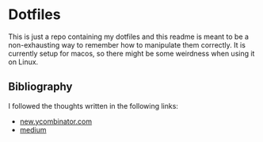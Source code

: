 # Dotfiles

This is just a repo containing my dotfiles and this readme is meant to be a non-exhausting
way to remember how to manipulate them correctly. It is currently setup for macos, so there might be some weirdness
when using it on Linux.


## Bibliography

I followed the thoughts written in the following links:

- [new.ycombinator.com](https://news.ycombinator.com/item?id=11070797)
- [medium](https://antelo.medium.com/how-to-manage-your-dotfiles-with-git-f7aeed8adf8b)

